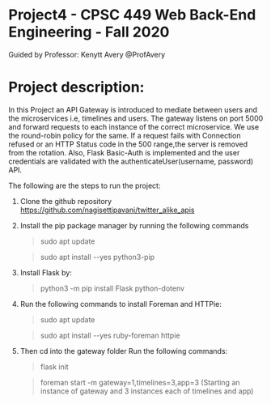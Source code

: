 # Project4 - CPSC 449 Web Back-End Engineering - Fall 2020
Guided by Professor: Kenytt Avery @ProfAvery
# Project description: 
In this Project an API Gateway is introduced to mediate between users and the microservices i.e, timelines and users. 
The gateway listens on port 5000 and forward requests to each instance of the correct microservice. We use the round-robin policy for the same. If a request fails with Connection refused or an HTTP Status code in the 500 range,the server is removed from the rotation. Also, Flask Basic-Auth is implemented and the user credentials are validated with the authenticateUser(username, password) API.


The following are the steps to run the project:
1. Clone the github repository https://github.com/nagisettipavani/twitter_alike_apis
2. Install the pip package manager by running the following commands
    > sudo apt update
    
    > sudo apt install --yes python3-pip
   
3. Install Flask by:
    
    > python3 -m pip install Flask python-dotenv
   
4. Run the following commands to install Foreman and HTTPie:
    > sudo apt update
    
    > sudo apt install --yes ruby-foreman httpie

5. Then cd into the gateway folder
    Run the following commands:
    > flask init
    
    > foreman start -m gateway=1,timelines=3,app=3 (Starting an instance of gateway and 3 instances each of timelines and app)


   
